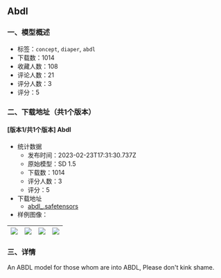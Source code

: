 ## Abdl
### 一、模型概述

- 标签：`concept`, `diaper`, `abdl`
- 下载数：1014
- 收藏人数：108
- 评论人数：21
- 评分人数：3
- 评分：5

### 二、下载地址（共1个版本）

#### [版本1/共1个版本] Abdl

- 统计数据
  - 发布时间：2023-02-23T17:31:30.737Z
  - 原始模型：SD 1.5
  - 下载数：1014
  - 评分人数：3
  - 评分：5
- 下载地址
  - [abdl_.safetensors](https://civitai.com/api/download/models/12414)
- 样例图像：

| <img src="https://image.civitai.com/xG1nkqKTMzGDvpLrqFT7WA/6ab2e35d-3c7f-4e7e-d146-85f05802c800/width=450/119568.jpeg" /> | <img src="https://image.civitai.com/xG1nkqKTMzGDvpLrqFT7WA/813ccbec-3a0e-4b7d-ab62-e5f96f02ff00/width=450/119566.jpeg" /> | <img src="https://image.civitai.com/xG1nkqKTMzGDvpLrqFT7WA/b7db14d9-c32a-4e7c-bfb7-de8c0931cf00/width=450/119562.jpeg" /> | <img src="https://image.civitai.com/xG1nkqKTMzGDvpLrqFT7WA/0889552c-65fe-44b4-f50d-2ff36510f200/width=450/140759.jpeg" /> |
| ---- | ---- | ---- | ---- |


### 三、详情
<p>An ABDL model for those whom are into ABDL, Please don't kink shame. </p>